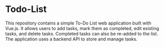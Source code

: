 # Todo-List
This repository contains a simple To-Do List web application built with Vue.js. It allows users to add tasks, mark them as completed, edit existing tasks, and delete tasks. Completed tasks can also be re-added to the list. The application uses a backend API to store and manage tasks.
